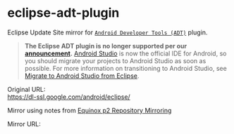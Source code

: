 # eclipse-adt-plugin
Eclipse Update Site mirror for [`Android Developer Tools (ADT)`](https://developer.android.com/studio/tools/sdk/eclipse-adt.html) plugin.

> **The Eclipse ADT plugin is no longer supported per our [announcement](http://android-developers.blogspot.com/2015/06/an-update-on-eclipse-android-developer.html).** [Android Studio](https://developer.android.com/studio/index.html) is now the official IDE for Android, so you should migrate your projects to Android Studio as soon as possible. For more information on transitioning to Android Studio, see [Migrate to Android Studio from Eclipse](https://developer.android.com/studio/intro/migrate.html).

Original URL:<br/>
https://dl-ssl.google.com/android/eclipse/

Mirror using notes from [Equinox p2 Repository Mirroring](https://wiki.eclipse.org/Equinox_p2_Repository_Mirroring)

Mirror URL:</br>

